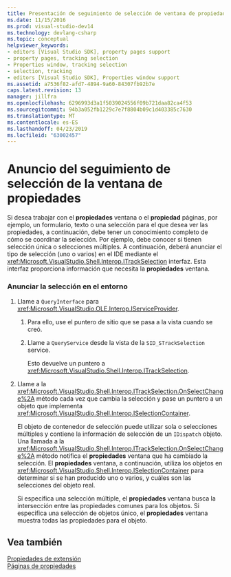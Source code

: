 ```yaml
---
title: Presentación de seguimiento de selección de ventana de propiedad | Documentos de Microsoft
ms.date: 11/15/2016
ms.prod: visual-studio-dev14
ms.technology: devlang-csharp
ms.topic: conceptual
helpviewer_keywords:
- editors [Visual Studio SDK], property pages support
- property pages, tracking selection
- Properties window, tracking selection
- selection, tracking
- editors [Visual Studio SDK], Properties window support
ms.assetid: a7536f82-afd7-4894-9a60-84307fb92b7e
caps.latest.revision: 13
manager: jillfra
ms.openlocfilehash: 6296993d3a1f5039024556f09b721daa82ca4f53
ms.sourcegitcommit: 94b3a052fb1229c7e7f8804b09c1d403385c7630
ms.translationtype: MT
ms.contentlocale: es-ES
ms.lasthandoff: 04/23/2019
ms.locfileid: "63002457"
---
```

# <a name="announcing-property-window-selection-tracking"></a>Anuncio del seguimiento de selección de la ventana de propiedades
Si desea trabajar con el **propiedades** ventana o el **propiedad** páginas, por ejemplo, un formulario, texto o una selección para el que desea ver las propiedades, a continuación, debe tener un conocimiento completo de cómo se coordinar la selección. Por ejemplo, debe conocer si tienen selección única o selecciones múltiples. A continuación, deberá anunciar el tipo de selección (uno o varios) en el IDE mediante el <xref:Microsoft.VisualStudio.Shell.Interop.ITrackSelection> interfaz. Esta interfaz proporciona información que necesita la **propiedades** ventana.  
  
### <a name="to-announce-selection-to-the-environment"></a>Anunciar la selección en el entorno  
  
1. Llame a `QueryInterface` para <xref:Microsoft.VisualStudio.OLE.Interop.IServiceProvider>.  
  
    1. Para ello, use el puntero de sitio que se pasa a la vista cuando se creó.  
  
    2. Llame a `QueryService` desde la vista de la `SID_STrackSelection` service.  
  
         Esto devuelve un puntero a <xref:Microsoft.VisualStudio.Shell.Interop.ITrackSelection>.  
  
2. Llame a la <xref:Microsoft.VisualStudio.Shell.Interop.ITrackSelection.OnSelectChange%2A> método cada vez que cambia la selección y pase un puntero a un objeto que implementa <xref:Microsoft.VisualStudio.Shell.Interop.ISelectionContainer>.  
  
     El objeto de contenedor de selección puede utilizar sola o selecciones múltiples y contiene la información de selección de un `IDispatch` objeto. Una llamada a la <xref:Microsoft.VisualStudio.Shell.Interop.ITrackSelection.OnSelectChange%2A> método notifica el **propiedades** ventana que ha cambiado la selección. El **propiedades** ventana, a continuación, utiliza los objetos en <xref:Microsoft.VisualStudio.Shell.Interop.ISelectionContainer> para determinar si se han producido uno o varios, y cuáles son las selecciones del objeto real.  
  
     Si especifica una selección múltiple, el **propiedades** ventana busca la intersección entre las propiedades comunes para los objetos. Si especifica una selección de objetos único, el **propiedades** ventana muestra todas las propiedades para el objeto.  
  
## <a name="see-also"></a>Vea también  
 [Propiedades de extensión](../extensibility/internals/extending-properties.md)   
 [Páginas de propiedades](../extensibility/internals/property-pages.md)